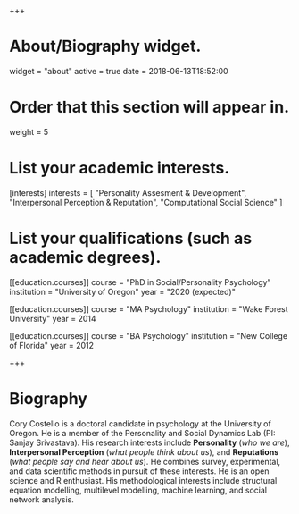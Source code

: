 +++
# About/Biography widget.
widget = "about"
active = true
date = 2018-06-13T18:52:00

# Order that this section will appear in.
weight = 5

# List your academic interests.
[interests]
  interests = [
    "Personality Assesment & Development",
    "Interpersonal Perception & Reputation",
    "Computational Social Science"
  ]

# List your qualifications (such as academic degrees).
[[education.courses]]
  course = "PhD in Social/Personality Psychology"
  institution = "University of Oregon"
  year = "2020 (expected)"

[[education.courses]]
  course = "MA Psychology"
  institution = "Wake Forest University"
  year = 2014

[[education.courses]]
  course = "BA Psychology"
  institution = "New College of Florida"
  year = 2012
 
+++

# Biography

Cory Costello is a doctoral candidate in psychology at the University of Oregon. He is a member of the Personality and Social Dynamics Lab (PI: Sanjay Srivastava). His research interests include **Personality** (*who we are*), **Interpersonal Perception** (*what people think about us*), and **Reputations** (*what people say and hear about us*). He combines survey, experimental, and data scientific methods in pursuit of these interests. He is an open science and R enthusiast. His methodological interests include structural equation modelling, multilevel modelling, machine learning, and social network analysis.